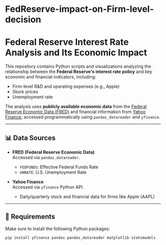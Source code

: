 # FedReserve-impact-on-Firm-level-decision

# Federal Reserve Interest Rate Analysis and Its Economic Impact

This repository contains Python scripts and visualizations analyzing the relationship between the **Federal Reserve's interest rate policy** and key economic and financial indicators, including:

- Firm-level R&D and operating expenses (e.g., Apple)
- Stock prices
- Unemployment rate

The analysis uses **publicly available economic data** from the [Federal Reserve Economic Data (FRED)](https://fred.stlouisfed.org/) and financial information from [Yahoo Finance](https://finance.yahoo.com/), accessed programmatically using `pandas_datareader` and `yfinance`.

---

## 📊 Data Sources

- **FRED (Federal Reserve Economic Data)**  
  Accessed via `pandas_datareader`.  
  - `FEDFUNDS`: Effective Federal Funds Rate  
  - `UNRATE`: U.S. Unemployment Rate

- **Yahoo Finance**  
  Accessed via `yfinance` Python API.  
  - Daily/quarterly stock and financial data for firms like Apple (AAPL)

---

## 🔧 Requirements

Make sure to install the following Python packages:

```bash
pip install yfinance pandas pandas_datareader matplotlib statsmodels

